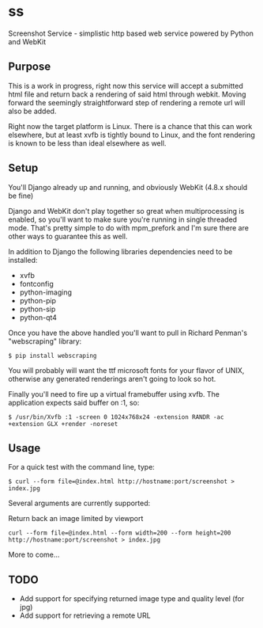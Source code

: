 # ss

Screenshot Service - simplistic http based web service powered by Python and WebKit

## Purpose

This is a work in progress, right now this service will accept a submitted html file
and return back a rendering of said html through webkit. Moving forward the seemingly
straightforward step of rendering a remote url will also be added.

Right now the target platform is Linux. There is a chance that this can work elsewhere,
but at least xvfb is tightly bound to Linux, and the font rendering is known to be less
than ideal elsewhere as well.

## Setup

You'll Django already up and running, and obviously WebKit (4.8.x should be fine)

Django and WebKit don't play together so great when multiprocessing is enabled, so you'll
want to make sure you're running in single threaded mode. That's pretty simple to do with
mpm_prefork and I'm sure there are other ways to guarantee this as well.

In addition to Django the following libraries dependencies need to be installed:
- xvfb
- fontconfig
- python-imaging
- python-pip
- python-sip
- python-qt4

Once you have the above handled you'll want to pull in Richard Penman's "webscraping" library:

```
$ pip install webscraping
```

You will probably will want the ttf microsoft fonts for your flavor of UNIX, otherwise any
generated renderings aren't going to look so hot.

Finally you'll need to fire up a virtual framebuffer using xvfb. The application expects
said buffer on :1, so:

```
$ /usr/bin/Xvfb :1 -screen 0 1024x768x24 -extension RANDR -ac +extension GLX +render -noreset

```

## Usage

For a quick test with the command line, type:

```
$ curl --form file=@index.html http://hostname:port/screenshot > index.jpg
```

Several arguments are currently supported:

Return back an image limited by viewport

```
curl --form file=@index.html --form width=200 --form height=200 http://hostname:port/screenshot > index.jpg
```

More to come...

## TODO

* Add support for specifying returned image type and quality level (for jpg)
* Add support for retrieving a remote URL
